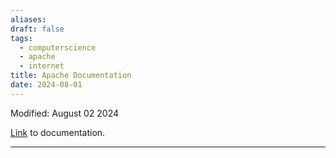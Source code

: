 ```yaml
---
aliases: 
draft: false
tags:
  - computerscience
  - apache
  - internet
title: Apache Documentation
date: 2024-08-01
---
```


Modified: August 02 2024

[Link](https://httpd.apache.org/docs/2.4/getting-started.html) to documentation.

-------------------------------------------------------------------------------


